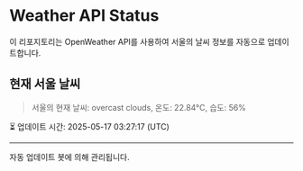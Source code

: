 
# Weather API Status

이 리포지토리는 OpenWeather API를 사용하여 서울의 날씨 정보를 자동으로 업데이트합니다.

## 현재 서울 날씨
> 서울의 현재 날씨: overcast clouds, 온도: 22.84°C, 습도: 56%

⏳ 업데이트 시간: 2025-05-17 03:27:17 (UTC)

---
자동 업데이트 봇에 의해 관리됩니다.
